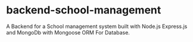 # backend-school-management

A Backend for a School management system built with Node.js Express.js and MongoDb with Mongoose ORM For Database.
